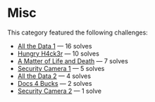# Misc

This category featured the following challenges:
  * [All the Data 1](all_the_data/README.md) &mdash; 16 solves
  * [Hungry H4ck3r](hungry_h4ck3r/README.md) &mdash; 10 solves
  * [A Matter of Life and Death](a_matter_of_life_and_death/README.md) &mdash; 7 solves
  * [Security Camera 1](security_camera/README.md) &mdash; 5 solves
  * [All the Data 2](all_the_data/README.md) &mdash; 4 solves
  * [Docs 4 Bucks](docs_4_bucks/README.md) &mdash; 2 solves
  * [Security Camera 2](security_camera/README.md) &mdash; 1 solve
